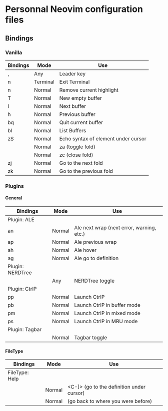 # Personnal Neovim configuration files

## Bindings

### Vanilla

| Bindings        | Mode     | Use                                 |
|-----------------|----------|-------------------------------------|
| ,               | Any      | Leader key                          |
| <leader>n       | Terminal | Exit Terminal                       |
| <leader>n       | Normal   | Remove current highlight            |
| <leader>T       | Normal   | New empty buffer                    |
| <leader>l       | Normal   | Next buffer                         |
| <leader>h       | Normal   | Previous buffer                     |
| <leader>bq      | Normal   | Quit current buffer                 |
| <leader>bl      | Normal   | List Buffers                        |
| zS              | Normal   | Echo syntax of element under cursor |
| <Space>         | Normal   | za (toggle fold)                    |
| <leader><Space> | Normal   | zc (close fold)                     |
| <leader>zj      | Normal   | Go to the next fold                 |
| <leader>zk      | Normal   | Go to the previous fold             |

### Plugins

#### General

| Bindings         | Mode   | Use                                       |
|------------------|--------|-------------------------------------------|
| Plugin: ALE      |
| <leader>an       | Normal | Ale next wrap (next error, warning, etc.) |
| <leader>ap       | Normal | Ale previous wrap                         |
| <leader>ah       | Normal | Ale hover                                 |
| <leader>ag       | Normal | Ale go to definition                      |
| Plugin: NERDTree |
| <C-N>            | Any    | NERDTree toggle                           |
| Plugin: CtrlP    |
| <leader>pp       | Normal | Launch CtrlP                              |
| <leader>pb       | Normal | Launch CtrlP in buffer mode               |
| <leader>pm       | Normal | Launch CtrlP in mixed mode                |
| <leader>ps       | Normal | Launch CtrlP in MRU mode                  |
| Plugin: Tagbar   |
| <C-T>            | Normal | Tagbar toggle                             |

#### FileType

| Bindings       | Mode   | Use                                       |
|----------------|--------|-------------------------------------------|
| FileType: Help |
| <CR>           | Normal | <C-]> (go to the definition under cursor) |
| <BS>           | Normal | <C-T> (go back to where you were before)  |

